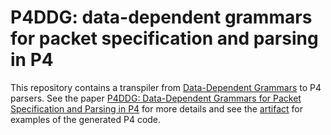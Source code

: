 # P4DDG: data-dependent grammars for packet specification and parsing in P4
This repository contains a transpiler from [Data-Dependent Grammars](https://dl.acm.org/doi/10.1145/1706299.1706347) to P4 parsers. See the paper [P4DDG: Data-Dependent Grammars for Packet Specification and Parsing in P4](https://dl.acm.org/doi/10.1145/3742876.3742879) for more details and see the [artifact](https://github.com/tommanis1/P4DDG-artefact) for examples of the generated P4 code.
